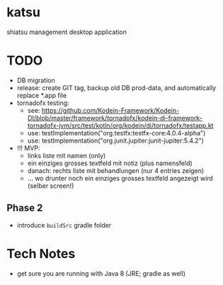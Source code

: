 # katsu
shiatsu management desktop application

# TODO

* DB migration
* release: create GIT tag, backup old DB prod-data, and automatically replace *.app file
* tornadofx testing:
    * see: https://github.com/Kodein-Framework/Kodein-DI/blob/master/framework/tornadofx/kodein-di-framework-tornadofx-jvm/src/test/kotln/org/kodein/di/tornadofx/testapp.kt
    * use: testImplementation("org.testfx:testfx-core:4.0.4-alpha")
    * use: testImplementation("org.junit.jupiter:junit-jupiter:5.4.2")
* !!! MVP:
    * links liste mit namen (only)
    * ein einziges grosses textfeld mit notiz (plus namensfeld)
    * danach: rechts liste mit behandlungen (nur 4 entries zeigen)
    * ... wo drunter noch ein einziges grosses textfeld angezeigt wird (selber screen!)

## Phase 2

* introduce `buildSrc` gradle folder

# Tech Notes

* get sure you are running with Java 8 (JRE; gradle as well)
